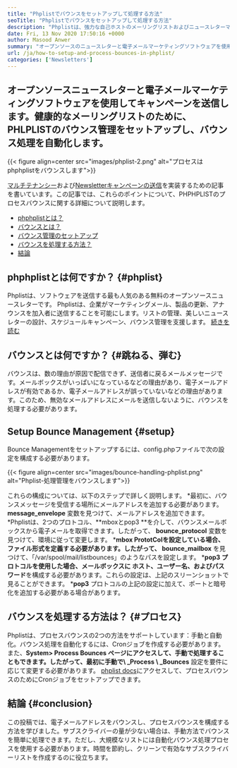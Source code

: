 ```yaml
---
title: "Phplistでバウンスをセットアップして処理する方法" 
seoTitle: "Phplistでバウンスをセットアップして処理する方法" 
description: "Phplistは、強力な自己ホストのメーリングリストおよびニュースレターマネージャーです。これは、企業がニュースレターキャンペーンを送信し、プロセスを簡単に跳ね返すのに役立ちます。" 
date: Fri, 13 Nov 2020 17:50:16 +0000
author: Masood Anwer
summary: "オープンソースのニュースレターと電子メールマーケティングソフトウェアを使用してキャンペーンを送信します。健康的なメーリングリストのために、PHLPLISTのバウンス管理をセットアップし、バウンス処理を自動化します。" 
url: /ja/how-to-setup-and-process-bounces-in-phplist/
categories: ['Newsletters']
---
```


## オープンソースニュースレターと電子メールマーケティングソフトウェアを使用してキャンペーンを送信します。健康的なメーリングリストのために、PHLPLISTのバウンス管理をセットアップし、バウンス処理を自動化します。

{{< figure align=center src="images/phplist-2.png" alt="プロセスはphphplistをバウンスします">}}

[マルチテナンシー][1]および[Newsletterキャンペーンの送信][2]を実装するための記事を書いています。この記事では、これらのポイントについて、PHPHPLISTのプロセスバウンスに関する詳細について説明します。
  * [phphplistとは？][3]
  * [バウンスとは？][4]
  * [バウンス管理のセットアップ][5]
  * [バウンスを処理する方法？][6]
  * [結論][7]

## phphplistとは何ですか？   {#phplist}
Phplistは、ソフトウェアを送信する最も人気のある無料のオープンソースニュースレターです。 Phplistは、企業がマーケティングメール、製品の更新、アナウンスを加入者に送信することを可能にします。リストの管理、美しいニュースレターの設計、スケジュールキャンペーン、バウンス管理を支援します。 [続きを読む][8]

## バウンスとは何ですか？   {#跳ねる、弾む}
バウンスは、数の理由が原因で配信できず、送信者に戻るメールメッセージです。メールボックスがいっぱいになっているなどの理由があり、電子メールアドレスが有効であるか、電子メールアドレスが誤っていないなどの理由があります。このため、無効なメールアドレスにメールを送信しないように、バウンスを処理する必要があります。

## Setup Bounce Management   {#setup}
Bounce Managementをセットアップするには、config.phpファイルで次の設定を構成する必要があります。

{{< figure align=center src="images/bounce-handling-phplist.png" alt="Phplist-処理管理をバウンスします">}}

これらの構成については、以下のステップで詳しく説明します。
  *最初に、バウンスメッセージを受信する場所にメールアドレスを追加する必要があります。 **message_envelope** 変数を見つけて、メールアドレスを追加できます。
  *Phplistは、2つのプロトコル、**mboxとpop3 **を介して、バウンスメールボックスから電子メールを取得できます。したがって、 **bounce_protocol**  変数を見つけて、環境に従って変更します。
  ***mbox  **PrototColを設定している場合、ファイル形式を定義する必要があります。したがって、**  bounce_mailbox** を見つけて、「/var/spool/mail/listbounces」のようなパスを設定します。
  ***pop3 **プロトコルを使用した場合、メールボックスに** ホスト、ユーザー名、およびパスワード**を構成する必要があります。これらの設定は、上記のスリーンショットで見ることができます。
  ***pop3** プロトコルの上記の設定に加えて、ポートと暗号化を追加する必要がある場合があります。

## バウンスを処理する方法は？   {#プロセス}
Phplistは、プロセスバウンスの2つの方法をサポートしています：手動と自動化。バウンス処理を自動化するには、Cronジョブを作成する必要があります。また、**System> Process Bounces **ページにアクセスして、手動で処理することもできます。したがって、最初に**手動で\ _Process \ _Bounces** 設定を要件に応じて変更する必要があります。 [phplist docs][9]にアクセスして、プロセスバウンスのためにCronジョブをセットアップできます。

## 結論 {#conclusion}
この投稿では、電子メールアドレスをバウンスし、プロセスバウンスを構成する方法を学びました。サブスクライバーの量が少ない場合は、手動方法でバウンスを簡単に処理できます。ただし、大規模なリストには自動化バウンス処理プロセスを使用する必要があります。時間を節約し、クリーンで有効なサブスクライバーリストを作成するのに役立ちます。

  
[1]: https://blog.containerize.com/newsletter/how-to-implement-multi-tenancy-in-phplist/
[2]: https://blog.containerize.com/newsletter/how-to-create-and-send-newsletter-using-phplist/
[3]: #phplist
[4]: #bounce
[5]: #setup
[6]: #process
[7]: #conclusion
[8]: https://products.containerize.com/newsletter/phplist
[9]: https://www.phplist.org/manual/books/phplist-manual/page/setting-up-your-cron
